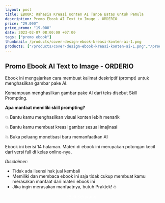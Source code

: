```yaml
---
layout: post
title: EBOOK: Rahasia Kreasi Konten AI Tanpa Batas untuk Pemula
description: Promo Ebook AI Text to Image - ORDERIO
price: "29.000"
price_promo: "19.000"
date: 2023-02-07 08:00:00 +07:00
tags: ["promo ebook"]
thumbnail: /products/cover-design-ebook-kreasi-konten-ai-1.png
products: ["/products/cover-design-ebook-kreasi-konten-ai-1.png","/products/ebook-kreasi-konten-ai-2.png","/products/ebook-kreasi-konten-ai-3.png","/products/ebook-kreasi-konten-ai-4.png","/products/ebook-kreasi-konten-ai-5.png","/products/ebook-kreasi-konten-ai-6.png","/products/ebook-kreasi-konten-ai-7.png","/products/ebook-kreasi-konten-ai-8.png","/products/ebook-kreasi-konten-ai-9.png","/products/ebook-kreasi-konten-ai-10.png"]
---
```


## Promo Ebook AI Text to Image - ORDERIO

Ebook ini mengajarkan cara membuat kalimat deskriptif (prompt) untuk menghasilkan gambar pake AI.

Kemampuan menghasilkan gambar pake AI dari teks disebut Skill Prompting.

**Apa manfaat memiliki skill prompting?**

💥 Bantu kamu menghasilkan visual konten lebih menarik

💥 Bantu kamu membuat kreasi gambar sesuai imajinasi

💥 Buka peluang monetisasi baru memanfaatkan AI

Ebook ini berisi 14 halaman. Materi di ebook ini merupakan potongan kecil dari versi full di kelas online-nya.

_Disclaimer:_
* Tidak ada lisensi hak jual kembali
* Memiliki dan membaca ebook ini saja tidak cukup membuat kamu merasakan manfaat dari materi ebook ini
* Jika ingin merasakan manfaatnya, butuh Praktek! 🔥


<center><a href="https://lynk.id/muhnurulhakim/xyp3806" target="_blank" rel="noopener" class="bg-emerald-500 hover:bg-emerald-600 text-white block py-3 px-4 rounded-lg w-full text-center mt-4" style="color:white;text-decoration:none">
				🔥Beli Sekarang🔥
	</a></center>

